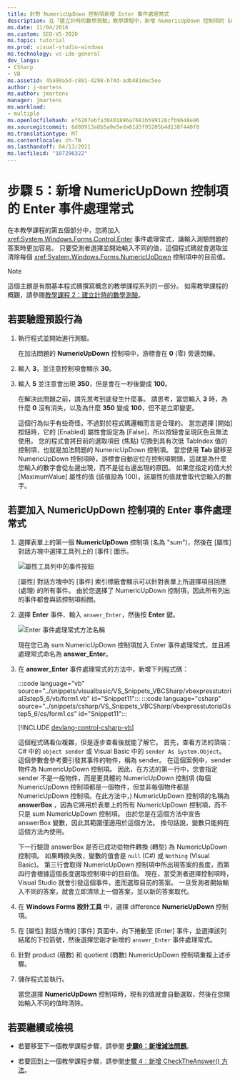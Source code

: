 ```yaml
---
title: 針對 NumericUpDown 控制項新增 Enter 事件處理常式
description: 在「建立計時的數學測驗」教學課程中，新增 NumericUpDown 控制項的 Enter 事件處理常式。
ms.date: 11/04/2016
ms.custom: SEO-VS-2020
ms.topic: tutorial
ms.prod: visual-studio-windows
ms.technology: vs-ide-general
dev_langs:
- CSharp
- VB
ms.assetid: 45a99a5d-c881-4298-b74d-adb481dec5ee
author: j-martens
ms.author: jmartens
manager: jmartens
ms.workload:
- multiple
ms.openlocfilehash: ef6207ebfa30401896a7681b599128cfb9648e96
ms.sourcegitcommit: 6d88913a8b5a9e5eda01d3f95205b4d138f440f8
ms.translationtype: MT
ms.contentlocale: zh-TW
ms.lasthandoff: 04/13/2021
ms.locfileid: "107296322"
---
```

# <a name="step-5-add-enter-event-handlers-for-the-numericupdown-controls"></a>步驟 5：新增 NumericUpDown 控制項的 Enter 事件處理常式

在本教學課程的第五個部分中，您將加入 <xref:System.Windows.Forms.Control.Enter> 事件處理常式，讓輸入測驗問題的答案時更加容易。 只要受測者選擇並開始輸入不同的值，這個程式碼就會選取並清除每個 <xref:System.Windows.Forms.NumericUpDown> 控制項中的目前值。

> [!NOTE]
> 這個主題是有關基本程式碼撰寫概念的教學課程系列的一部分。 如需教學課程的概觀，請參閱[教學課程 2：建立計時的數學測驗](../ide/tutorial-2-create-a-timed-math-quiz.md)。

## <a name="to-verify-the-default-behavior"></a>若要驗證預設行為

1. 執行程式並開始進行測驗。

     在加法問題的 **NumericUpDown** 控制項中，游標會在 **0** (零) 旁邊閃爍。

2. 輸入 **3**，並注意控制項會顯示 **30**。

3. 輸入 **5** 並注意會出現 **350**，但是會在一秒後變成 **100**。

     在解決此問題之前，請先思考到底發生什麼事。 請思考，當您輸入 **3** 時，為什麼 **0** 沒有消失，以及為什麼 **350** 變成 **100**，但不是立即變更。

     這個行為似乎有些奇怪，不過對於程式碼邏輯而言是合理的。 當您選擇 [開始] 按鈕時，它的 [Enabled] 屬性會設定為 [False]，所以按鈕會呈現灰色且無法使用。 您的程式會將目前的選取項目 (焦點) 切換到具有次低 TabIndex 值的控制項，也就是加法問題的 NumericUpDown 控制項。 當您使用 **Tab** 鍵移至 NumericUpDown 控制項時，游標會自動定位在控制項開頭，這就是為什麼您輸入的數字會從左邊出現，而不是從右邊出現的原因。 如果您指定的值大於 [MaximumValue] 屬性的值 (該值設為 100)，該屬性的值就會取代您輸入的數字。

## <a name="to-add-an-enter-event-handler-for-a-numericupdown-control"></a>若要加入 NumericUpDown 控制項的 Enter 事件處理常式

1. 選擇表單上的第一個 **NumericUpDown** 控制項 (名為 "sum")，然後在 [屬性] 對話方塊中選擇工具列上的 [事件] 圖示。

   ![屬性工具列中的事件按鈕](media/control-properties-events.png)

   [屬性] 對話方塊中的 [事件] 索引標籤會顯示可以針對表單上所選擇項目回應 (處理) 的所有事件。 由於您選擇了 NumericUpDown 控制項，因此所有列出的事件都會與該控制項相關。

2. 選擇 **Enter** 事件、輸入 `answer_Enter`，然後按 **Enter** 鍵。

   ![Enter 事件處理常式方法名稱](media/enter-event.png)

   現在您已為 sum NumericUpDown 控制項加入 Enter 事件處理常式，並且將處理常式命名為 **answer_Enter**。

3. 在 **answer_Enter** 事件處理常式的方法中，新增下列程式碼：

     :::code language="vb" source="../snippets/visualbasic/VS_Snippets_VBCSharp/vbexpresstutorial3step5_6/vb/form1.vb" id="Snippet11":::
     :::code language="csharp" source="../snippets/csharp/VS_Snippets_VBCSharp/vbexpresstutorial3step5_6/cs/form1.cs" id="Snippet11":::

     [!INCLUDE [devlang-control-csharp-vb](./includes/devlang-control-csharp-vb.md)]

     這個程式碼看似複雜，但是逐步查看後就能了解它。 首先，查看方法的頂端：C# 中的 `object sender` 或 Visual Basic 中的 `sender As System.Object`。 這個參數會參考要引發其事件的物件，稱為 sender。 在這個案例中，sender 物件為 NumericUpDown 控制項。 因此，在方法的第一行中，您會指定 sender 不是一般物件，而是更具體的 NumericUpDown 控制項   (每個 NumericUpDown 控制項都是一個物件，但並非每個物件都是 NumericUpDown 控制項。在此方法中，) NumericUpDown 控制項的名稱為 **answerBox** ，因為它將用於表單上的所有 NumericUpDown 控制項，而不只是 sum NumericUpDown 控制項。 由於您是在這個方法中宣告 answerBox 變數，因此其範圍僅適用於這個方法。 換句話說，變數只能夠在這個方法內使用。

     下一行驗證 answerBox 是否已成功從物件轉換 (轉型) 為 NumericUpDown 控制項。 如果轉換失敗，變數的值會是 `null` (C#) 或 `Nothing` (Visual Basic)。 第三行會取得 NumericUpDown 控制項中所出現答案的長度，而第四行會根據這個長度選取控制項中的目前值。 現在，當受測者選擇控制項時，Visual Studio 就會引發這個事件，進而選取目前的答案。 一旦受測者開始輸入不同的答案，就會立即清除上一個答案，並以新的答案取代。

4. 在 **Windows Forms 設計工具** 中，選擇 difference **NumericUpDown** 控制項。

5. 在 [屬性] 對話方塊的 [事件] 頁面中，向下捲動至 [Enter] 事件，並選擇該列結尾的下拉箭號，然後選擇您剛才新增的 `answer_Enter` 事件處理常式。

6. 針對 product (積數) 和 quotient (商數) NumericUpDown 控制項重複上述步驟。

7. 儲存程式並執行。

     當您選擇 **NumericUpDown** 控制項時，現有的值就會自動選取，然後在您開始輸入不同的值時清除。

## <a name="to-continue-or-review"></a>若要繼續或檢視

- 若要移至下一個教學課程步驟，請參閱 **[步驟6：新增減法問題](../ide/step-6-add-a-subtraction-problem.md)**。

- 若要回到上一個教學課程步驟，請參閱[步驟 4︰新增 CheckTheAnswer() 方法](../ide/step-4-add-the-checktheanswer-parens-method.md)。
